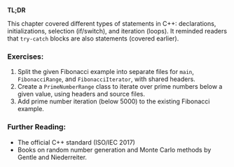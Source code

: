 **TL;DR**  

This chapter covered different types of statements in C++: declarations, initializations, selection (if/switch), and iteration (loops). It reminded readers that `try-catch` blocks are also statements (covered earlier).  

### Exercises:  
1. Split the given Fibonacci example into separate files for `main`, `FibonacciRange`, and `FibonacciIterator`, with shared headers.  
2. Create a `PrimeNumberRange` class to iterate over prime numbers below a given value, using headers and source files.  
3. Add prime number iteration (below 5000) to the existing Fibonacci example.  

### Further Reading:  
- The official C++ standard (ISO/IEC 2017)  
- Books on random number generation and Monte Carlo methods by Gentle and Niederreiter.